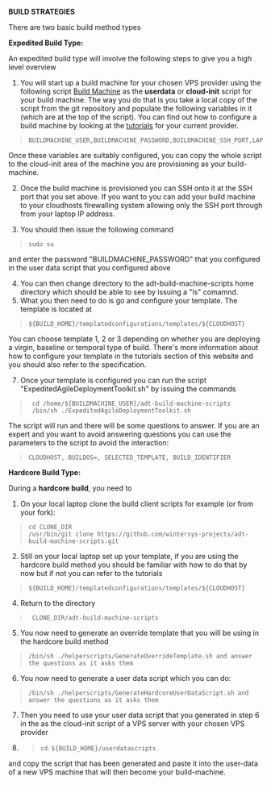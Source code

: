 **BUILD STRATEGIES**

There are two basic build method types   

**Expedited Build Type:**

An expedited build type will involve the following steps to give you a high level overview  

1. You will start up a build machine for your chosen VPS provider using the following script [Build Machine](https://github.com/wintersys-projects/adt-build-machine-scripts/blob/main/templatedconfigurations/templateoverrides/OverrideScript.sh) as the **userdata** or **cloud-init** script for your build machine. The way you do that is you take a local copy of the script from the git repository and populate the following variables in it (which are at the top of the script). You can find out how to configure a build machine by looking at the [tutorials](./Tutorials/TutorialsMenu.md) for your current provider.

>     BUILDMACHINE_USER,BUILDMACHINE_PASSWORD,BUILDMACHINE_SSH_PORT,LAPTOP_IP,SSH

Once these variables are suitably configured, you can copy the whole script to the cloud-init area of the machine you are provisioning as your build-machine.  

2. Once the build machine is provisioned you can SSH onto it at the SSH port that you set above. If you want to you can add your build machine to your cloudhosts firewalling system allowing only the SSH port through from your laptop IP address.

4. You should then issue the following command

>     sudo su

and enter the password "BUILDMACHINE_PASSWORD" that you configured in the user data script that you configured above 

4. You can then change directory to the adt-build-machine-scripts home directory which should be able to see by issuing a "ls" comamnd.
6. What you then need to do is go and configure your template. The template is located at

>     ${BUILD_HOME}/templatedconfigurations/templates/${CLOUDHOST}

You can choose template 1, 2 or 3 depending on whether you are deploying a virgin, baseline or temporal type of build. There's more information about how to configure your template in the tutorials section of this website and you should also refer to the specification.  

7. Once your template is configured you can run the script "ExpeditedAgileDeploymentToolkit.sh" by issuing the commands

>      cd /home/${BUILDMACHINE_USER}/adt-build-machine-scripts
>      /bin/sh ./ExpeditedAgileDeploymentToolkit.sh

The script will run and there will be some questions to answer. If you are an expert and you want to avoid answering questions you can use the parameters to the script to avoid the interaction:

>     CLOUDHOST, BUILDOS=, SELECTED_TEMPLATE, BUILD_IDENTIFIER

**Hardcore Build Type:**

During a **hardcore build**, you need to

1. On your local laptop clone the build client scripts for example (or from your fork):  

>     cd CLONE_DIR
>     /usr/bin/git clone https://github.com/wintersys-projects/adt-build-machine-scripts.git

2. Still on your local laptop set up your template, if you are using the hardcore build method you should be familiar with how to do that by now but if not you can refer to the tutorials

>     ${BUILD_HOME}/templatedconfigurations/templates/${CLOUDHOST} 

4. Return to the directory

>      CLONE_DIR/adt-build-machine-scripts

5. You now need to generate an override template that you will be using in the hardcore build method

>     /bin/sh ./helperscripts/GenerateOverrideTemplate.sh and answer the questions as it asks them  

6. You now need to generate a user data script which you can do:

>     /bin/sh ./helperscripts/GenerateHardcoreUserDataScript.sh and answer the questions as it asks them  

7. Then you need to use your user data script that you generated in step 6 in the as the cloud-init script of a VPS server with your chosen VPS provider

8. >     cd ${BUILD_HOME}/userdatascripts

and copy the script that has been generated and paste it into the user-data of a new VPS machine that will then become your build-machine.   
